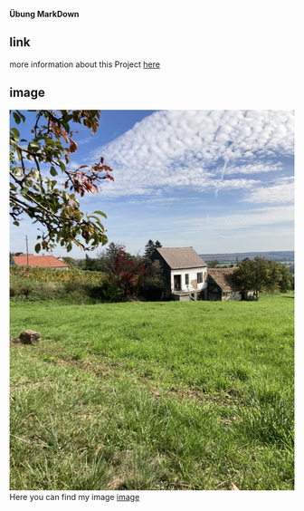 **Übung MarkDown**
## link 
more information about this Project [here](https://github.com/newmomav/test1/edit/main/README.md)

## image
![github-git](thumbnail_IMG_2991.jpg)
Here you can find my image [image](git-github.png)
